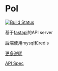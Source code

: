 # Pol

[![Build Status](https://dev.azure.com/trim21/pol/_apis/build/status/Trim21.pol?branchName=master)](https://dev.azure.com/trim21/pol/_build/latest?definitionId=3&branchName=master)

基于[fastapi](https://github.com/tiangolo/fastapi)的API server

后端使用mysql和redis

[更多说明](./docs)

[API Spec](https://www.trim21.cn/)
